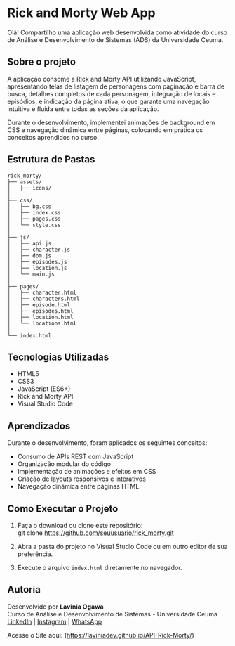 # Rick and Morty Web App

Olá! Compartilho uma aplicação web desenvolvida como atividade do curso de Análise e Desenvolvimento de Sistemas (ADS) da Universidade Ceuma.

## Sobre o projeto

A aplicação consome a Rick and Morty API utilizando JavaScript, apresentando telas de listagem de personagens com paginação e barra de busca, detalhes completos de cada personagem, integração de locais e episódios, e indicação da página ativa, o que garante uma navegação intuitiva e fluida entre todas as seções da aplicação.

Durante o desenvolvimento, implementei animações de background em CSS e navegação dinâmica entre páginas, colocando em prática os conceitos aprendidos no curso.

## Estrutura de Pastas

```
rick_morty/
├── assets/
│   ├── icons/
│
├── css/
│   ├── bg.css
│   ├── index.css
│   ├── pages.css
│   └── style.css
│
├── js/
│   ├── api.js
│   ├── character.js
│   ├── dom.js
│   ├── episodes.js
│   ├── location.js
│   └── main.js
│
├── pages/
│   ├── character.html
│   ├── characters.html
│   ├── episode.html
│   ├── episodes.html
│   ├── location.html
│   └── locations.html
│
└── index.html
```


## Tecnologias Utilizadas

- HTML5  
- CSS3  
- JavaScript (ES6+)  
- Rick and Morty API  
- Visual Studio Code

## Aprendizados

Durante o desenvolvimento, foram aplicados os seguintes conceitos:

- Consumo de APIs REST com JavaScript  
- Organização modular do código  
- Implementação de animações e efeitos em CSS  
- Criação de layouts responsivos e interativos  
- Navegação dinâmica entre páginas HTML

## Como Executar o Projeto

1. Faça o download ou clone este repositório:  
git clone https://github.com/seuusuario/rick_morty.git


2. Abra a pasta do projeto no Visual Studio Code ou em outro editor de sua preferência.

3. Execute o arquivo `index.html` diretamente no navegador.

## Autoria

Desenvolvido por **Lavinia Ogawa**  
Curso de Análise e Desenvolvimento de Sistemas - Universidade Ceuma  
[LinkedIn](https://linkedin.com/in/laviniaogawa) | [Instagram](https://instagram.com/lavhtrs) | [WhatsApp](https://wa.me/5598987524881)

Acesse o Site aqui: (https://laviniadev.github.io/API-Rick-Morty/)

